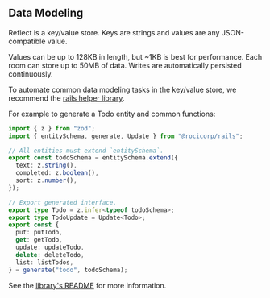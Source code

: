 ## Data Modeling

Reflect is a key/value store. Keys are strings and values are any JSON-compatible value.

Values can be up to 128KB in length, but ~1KB is best for performance. Each room can store up to 50MB of data. Writes are automatically persisted continuously.

To automate common data modeling tasks in the key/value store, we recommend the [rails helper library](https://www.npmjs.com/package/@rocicorp/rails).

For example to generate a Todo entity and common functions:

```ts
import { z } from "zod";
import { entitySchema, generate, Update } from "@rocicorp/rails";

// All entities must extend `entitySchema`.
export const todoSchema = entitySchema.extend({
  text: z.string(),
  completed: z.boolean(),
  sort: z.number(),
});

// Export generated interface.
export type Todo = z.infer<typeof todoSchema>;
export type TodoUpdate = Update<Todo>;
export const {
  put: putTodo,
  get: getTodo,
  update: updateTodo,
  delete: deleteTodo,
  list: listTodos,
} = generate("todo", todoSchema);
```

See the [library's README](https://github.com/rocicorp/rails) for more information.
